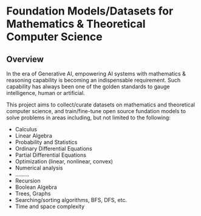 # Foundation Models/Datasets for Mathematics & Theoretical Computer Science
## Overview
In the era of Generative AI, empowering AI systems with mathematics & reasoning capability is becoming an indispensable requirement. Such capability has always been one of the golden standards to gauge intelligence, human or artificial.

This project aims to collect/curate datasets on mathematics and theoretical computer science, and train/fine-tune open source fundation models to solve problems in areas including, but not limited to the following:

- Calculus
- Linear Algebra
- Probability and Statistics
- Ordinary Differential Equations
- Partial Differential Equations
- Optimization (linear, nonlinear, convex)
- Numerical analysis
- .........
- Recursion
- Boolean Algebra
- Trees, Graphs
- Searching/sorting algorithms, BFS, DFS, etc.
- Time and space complexity

